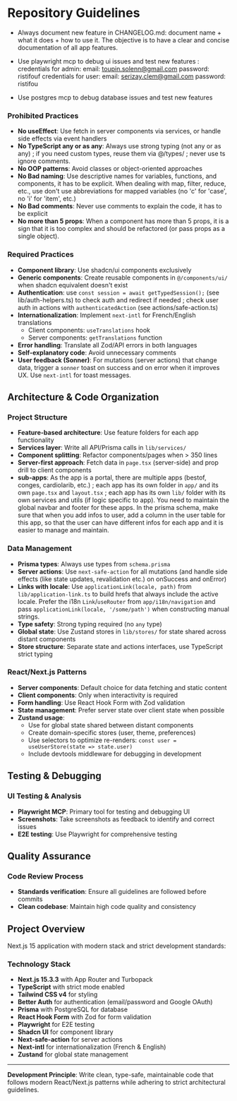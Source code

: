 # Repository Guidelines

- Always document new feature in CHANGELOG.md: document name + what it does + how to use it. The objective is to have a clear and concise documentation of all app features.

- Use playwright mcp to debug ui issues and test new features :
   credentials for admin:
      email: toupin.solenn@gmail.com
      password: ristifouf
   credentials for user:
      email: serizay.clem@gmail.com
      password: ristifou

- Use postgres mcp to debug database issues and test new features

### Prohibited Practices

-  **No useEffect**: Use fetch in server components via services, or handle side effects via event handlers
-  **No TypeScript any or as any**: Always use strong typing (not any or as any) ; if you need custom types, reuse them via @/types/ ; never use ts ignore comments.
-  **No OOP patterns**: Avoid classes or object-oriented approaches
-  **No Bad naming**: Use descriptive names for variables, functions, and components, it has to be explicit. When dealing with map, filter, reduce, etc., use don't use abbreviations for mapped variables (no 'c' for 'case', no 'i' for 'item', etc.)
-  **No Bad comments**: Never use comments to explain the code, it has to be explicit
-  **No more than 5 props**: When a component has more than 5 props, it is a sign that it is too complex and should be refactored (or pass props as a single object).

### Required Practices

-  **Component library**: Use shadcn/ui components exclusively
-  **Generic components**: Create reusable components in `@/components/ui/` when shadcn equivalent doesn't exist
-  **Authentication**: use `const session = await getTypedSession();` (see lib/auth-helpers.ts) to check auth and redirect if needed ; check user auth in actions with `authenticatedAction` (see actions/safe-action.ts)
-  **Internationalization**: Implement `next-intl` for French/English translations
   -  Client components: `useTranslations` hook
   -  Server components: `getTranslations` function
-  **Error handling**: Translate all Zod/API errors in both languages
-  **Self-explanatory code**: Avoid unnecessary comments
-  **User feedback (Sonner)**: For mutations (server actions) that change data, trigger a `sonner` toast on success and on error when it improves UX. Use `next-intl` for toast messages.

## Architecture & Code Organization

### Project Structure

-  **Feature-based architecture**: Use feature folders for each app functionality
-  **Services layer**: Write all API/Prisma calls in `lib/services/`
-  **Component splitting**: Refactor components/pages when > 350 lines
-  **Server-first approach**: Fetch data in `page.tsx` (server-side) and prop drill to client components
-  **sub-apps**: As the app is a portal, there are multiple apps (bestof, conges, cardiolarib, etc.) ; each app has its own folder in `app/` and its own `page.tsx` and `layout.tsx` ; each app has its own `lib/` folder with its own services and utils (if logic specific to app). You need to maintain the global navbar and footer for these apps. In the prisma schema, make sure that when you add infos to user, add a column in the user table for this app, so that the user can have different infos for each app and it is easier to manage and maintain.

### Data Management

-  **Prisma types**: Always use types from `schema.prisma`
-  **Server actions**: Use `next-safe-action` for all mutations (and handle side effects (like state updates, revalidation etc.) on onSuccess and onError) 
-  **Links with locale**: Use `applicationLink(locale, path)` from `lib/application-link.ts` to build hrefs that always include the active locale. Prefer the i18n `Link`/`useRouter` from `app/i18n/navigation` and pass `applicationLink(locale, '/some/path')` when constructing manual strings.
-  **Type safety**: Strong typing required (no `any` type)
-  **Global state**: Use Zustand stores in `lib/stores/` for state shared across distant components
-  **Store structure**: Separate state and actions interfaces, use TypeScript strict typing

### React/Next.js Patterns

-  **Server components**: Default choice for data fetching and static content
-  **Client components**: Only when interactivity is required
-  **Form handling**: Use React Hook Form with Zod validation
-  **State management**: Prefer server state over client state when possible
-  **Zustand usage**:
   -  Use for global state shared between distant components
   -  Create domain-specific stores (user, theme, preferences)
   -  Use selectors to optimize re-renders: `const user = useUserStore(state => state.user)`
   -  Include devtools middleware for debugging in development

## Testing & Debugging

### UI Testing & Analysis

-  **Playwright MCP**: Primary tool for testing and debugging UI
-  **Screenshots**: Take screenshots as feedback to identify and correct issues
-  **E2E testing**: Use Playwright for comprehensive testing

## Quality Assurance

### Code Review Process

-  **Standards verification**: Ensure all guidelines are followed before commits
-  **Clean codebase**: Maintain high code quality and consistency

## Project Overview

Next.js 15 application with modern stack and strict development standards:

### Technology Stack

-  **Next.js 15.3.3** with App Router and Turbopack
-  **TypeScript** with strict mode enabled
-  **Tailwind CSS v4** for styling
-  **Better Auth** for authentication (email/password and Google OAuth)
-  **Prisma** with PostgreSQL for database
-  **React Hook Form** with Zod for form validation
-  **Playwright** for E2E testing
-  **Shadcn UI** for component library
-  **Next-safe-action** for server actions
-  **Next-intl** for internationalization (French & English)
-  **Zustand** for global state management

---

**Development Principle**: Write clean, type-safe, maintainable code that follows modern React/Next.js patterns while adhering to strict architectural guidelines.
